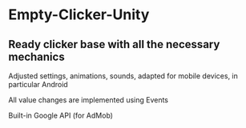 # Empty-Clicker-Unity
## Ready clicker base with all the necessary mechanics
Adjusted settings, animations, sounds, adapted for mobile devices, in particular Android

All value changes are implemented using Events

Built-in Google API (for AdMob)
